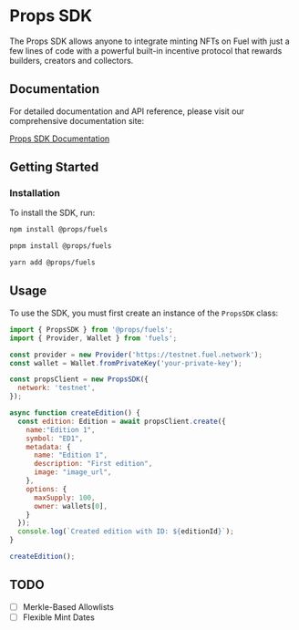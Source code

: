 # Props SDK

The Props SDK allows anyone to integrate minting NFTs on Fuel with just a few lines of code with a powerful built-in incentive protocol that rewards builders, creators and collectors.

## Documentation

For detailed documentation and API reference, please visit our comprehensive documentation site:

[Props SDK Documentation](https://props-fuels.vercel.app)


## Getting Started

### Installation

To install the SDK, run:

```bash
npm install @props/fuels
```

```bash
pnpm install @props/fuels
```

```bash
yarn add @props/fuels
```

## Usage

To use the SDK, you must first create an instance of the `PropsSDK` class:

```javascript
import { PropsSDK } from '@props/fuels';
import { Provider, Wallet } from 'fuels';

const provider = new Provider('https://testnet.fuel.network');
const wallet = Wallet.fromPrivateKey('your-private-key');

const propsClient = new PropsSDK({
  network: 'testnet',
});

async function createEdition() {
  const edition: Edition = await propsClient.create({
    name:"Edition 1",
    symbol: "ED1",
    metadata: {
      name: "Edition 1",
      description: "First edition",
      image: "image_url",
    },
    options: {
      maxSupply: 100,
      owner: wallets[0],
    }
  });
  console.log(`Created edition with ID: ${editionId}`);
}

createEdition();
```


## TODO

- [ ] Merkle-Based Allowlists
- [ ] Flexible Mint Dates
